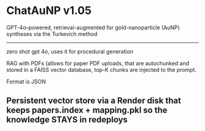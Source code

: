 # ChatAuNP v1.05  
GPT-4o–powered, retrieval-augmented for gold-nanoparticle (AuNP) syntheses via the Turkevich method

---
zero shot gpt 4o, uses it for procedural generation

RAG with PDFs (allows for paper PDF uploads, that are autochunked and stored in a FAISS vector database, top-K chunks are injected to the prompt.

Format is JSON

Persistent vector store via a Render disk that keeps papers.index + mapping.pkl so the knowledge STAYS in redeploys
---
